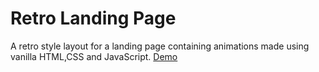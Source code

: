 # Retro Landing Page

A retro style layout for a landing page containing animations made using vanilla HTML,CSS and JavaScript.
[Demo](https://adithyathirumalai1.github.io/Retro_Landing_Page/)

